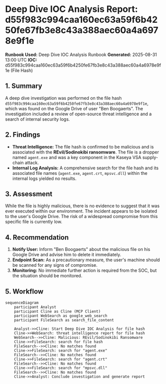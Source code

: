 # Deep Dive IOC Analysis Report: d55f983c994caa160ec63a59f6b4250fe67fb3e8c43a388aec60a4a6978e9f1e

**Runbook Used:** Deep Dive IOC Analysis Runbook
**Generated:** 2025-08-31 13:00 UTC
**IOC:** d55f983c994caa160ec63a59f6b4250fe67fb3e8c43a388aec60a4a6978e9f1e (File Hash)

## 1. Summary

A deep dive investigation was performed on the file hash `d55f983c994caa160ec63a59f6b4250fe67fb3e8c43a388aec60a4a6978e9f1e`, which was found on the Google Drive of user "Ben Boogaerts". The investigation included a review of open-source threat intelligence and a search of internal security logs.

## 2. Findings

*   **Threat Intelligence:** The file hash is confirmed to be malicious and is associated with the **REvil/Sodinokibi ransomware**. The file is a dropper named `agent.exe` and was a key component in the Kaseya VSA supply-chain attack.
*   **Internal Log Analysis:** A comprehensive search for the file hash and its associated file names (`agent.exe`, `agent.crt`, `mpsvc.dll`) within the internal logs yielded no results.

## 3. Assessment

While the file is highly malicious, there is no evidence to suggest that it was ever executed within our environment. The incident appears to be isolated to the user's Google Drive. The risk of a widespread compromise from this specific file is currently low.

## 4. Recommendation

1.  **Notify User:** Inform "Ben Boogaerts" about the malicious file on his Google Drive and advise him to delete it immediately.
2.  **Endpoint Scan:** As a precautionary measure, the user's machine should be scanned for any signs of compromise.
3.  **Monitoring:** No immediate further action is required from the SOC, but the situation should be monitored.

## 5. Workflow

```mermaid
sequenceDiagram
    participant Analyst
    participant Cline as Cline (MCP Client)
    participant WebSearch as google_web_search
    participant FileSearch as search_file_content

    Analyst->>Cline: Start Deep Dive IOC Analysis for file hash
    Cline->>WebSearch: threat intelligence report for file hash
    WebSearch-->>Cline: Malicious: REvil/Sodinokibi Ransomware
    Cline->>FileSearch: search for file hash
    FileSearch-->>Cline: No matches found
    Cline->>FileSearch: search for "agent.exe"
    FileSearch-->>Cline: No matches found
    Cline->>FileSearch: search for "agent.crt"
    FileSearch-->>Cline: No matches found
    Cline->>FileSearch: search for "mpsvc.dll"
    FileSearch-->>Cline: No matches found
    Cline->>Analyst: Conclude investigation and generate report
```
